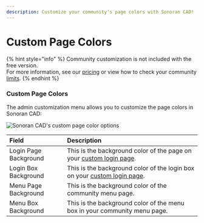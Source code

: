 ```yaml
---
description: Customize your community's page colors with Sonoran CAD!
---
```


# Custom Page Colors

{% hint style="info" %}
Community customization is not included with the free version.  
For more information, see our [pricing](../../pricing/faq/) or view how to check your community [limits](../getting-started/view-your-limits.md).
{% endhint %}

### Custom Page Colors

The admin customization menu allows you to customize the page colors in Sonoran CAD:

![Sonoran CAD&apos;s custom page color options](../../.gitbook/assets/page-colors.png)

| Field | Description |
| :--- | :--- |
| Login Page Background | This is the background color of the page on your [custom login page](custom-login-page.md). |
| Login Box Background | This is the background color of the login box on your [custom login page](custom-login-page.md). |
| Menu Page Background | This is the background color of the community menu page. |
| Menu Box Background | This is the background color of the menu box in your community menu page. |

